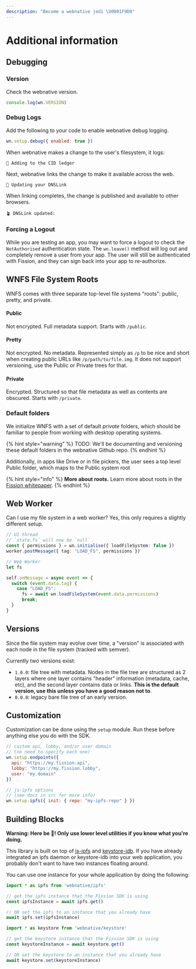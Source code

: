```yaml
---
description: "Become a webnative jedi \U0001F9D8"
---
```


# Additional information

## Debugging

### Version <a id="version"></a>

Check the webnative version.

```javascript
console.log(wn.VERSION)
```

### Debug Logs <a id="debug-logs"></a>

Add the following to your code to enable webnative debug logging.

```javascript
wn.setup.debug({ enabled: true })
```

When webnative makes a change to the user's filesystem, it logs:

```text
📓 Adding to the CID ledger
```

Next, webnative links the change to make it available across the web.

```text
🌊 Updating your DNSLink
```

When linking completes, the change is published and available to other browsers.

```text
🪴 DNSLink updated:
```

### **Forcing a Logout**

While you are testing an app, you may want to force a logout to check the `NotAuthorised` authentication state. The `wn.leave()` method will log out and completely remove a user from your app. The user will still be authenticated with Fission, and they can sign back into your app to re-authorize.

## **WNFS File System Roots**

WNFS comes with three separate top-level file systems "roots": public, pretty, and private.

#### Public <a id="public"></a>

Not encrypted. Full metadata support. Starts with `/public`.

#### Pretty <a id="pretty"></a>

Not encrypted. No metadata. Represented simply as `/p` to be nice and short when creating public URLs like `/p/path/to/file.img`. It does not support versioning, use the Public or Private trees for that.

#### Private <a id="private"></a>

Encrypted. Structured so that file metadata as well as contents are obscured. Starts with `/private`.

### Default folders <a id="default-folders"></a>

We initialize WNFS with a set of default _private_ folders, which should be familiar to people from working with desktop operating systems.

{% hint style="warning" %}
TODO: We'll be documenting and versioning these default folders in the webnative Github repo.
{% endhint %}

Additionally, in apps like Drive or in file pickers, the user sees a top level Public folder, which maps to the Public system root

{% hint style="info" %}
**More about roots.** Learn more about roots in the [Fission whitepaper](https://whitepaper.fission.codes/file-system/partitions/root).
{% endhint %}



## Web Worker

Can I use my file system in a web worker? Yes, this only requires a slightly different setup.

```typescript
// UI thread
// `state.fs` will now be `null`
const { permissions } = wn.initialise({ loadFileSystem: false })
worker.postMessage({ tag: "LOAD_FS", permissions })

// Web Worker
let fs

self.onMessage = async event => {
  switch (event.data.tag) {
    case "LOAD_FS":
      fs = await wn.loadFileSystem(event.data.permissions)
      break;
  }
}
```

## Versions

Since the file system may evolve over time, a "version" is associated with each node in the file system \(tracked with semver\).

Currently two versions exist:

* `1.0.0`: file tree with metadata. Nodes in the file tree are structured as 2 layers where one layer contains "header" information \(metadata, cache, etc\), and the second layer contains data or links. **This is the default version, use this unless you have a good reason not to**.
* `0.0.0`: legacy bare file tree of an early version.

## Customi**z**ation

Customization can be done using the `setup` module. Run these before anything else you do with the SDK.

```javascript
// custom api, lobby, and/or user domain
// (no need to specify each one)
wn.setup.endpoints({
  api: "https://my.fission.api",
  lobby: "https://my.fission.lobby",
  user: "my.domain"
})

// js-ipfs options
// (see docs in src for more info)
wn.setup.ipfs({ init: { repo: "my-ipfs-repo" } })
```

## Building Blocks

**Warning: Here be 🐉! Only use lower level utilities if you know what you're doing.**

This library is built on top of [js-ipfs](https://github.com/ipfs/js-ipfs) and [keystore-idb](https://github.com/fission-suite/keystore-idb). If you have already integrated an ipfs daemon or keystore-idb into your web application, you probably don't want to have two instances floating around.

You can use one instance for your whole application by doing the following:

```typescript
import * as ipfs from 'webnative/ipfs'

// get the ipfs instance that the Fission SDK is using
const ipfsInstance = await ipfs.get()

// OR set the ipfs to an instance that you already have
await ipfs.set(ipfsInstance)
```

```typescript
import * as keystore from 'webnative/keystore'

// get the keystore instance that the Fission SDK is using
const keystoreInstance = await keystore.get()

// OR set the keystore to an instance that you already have
await keystore.set(keystoreInstance)
```

